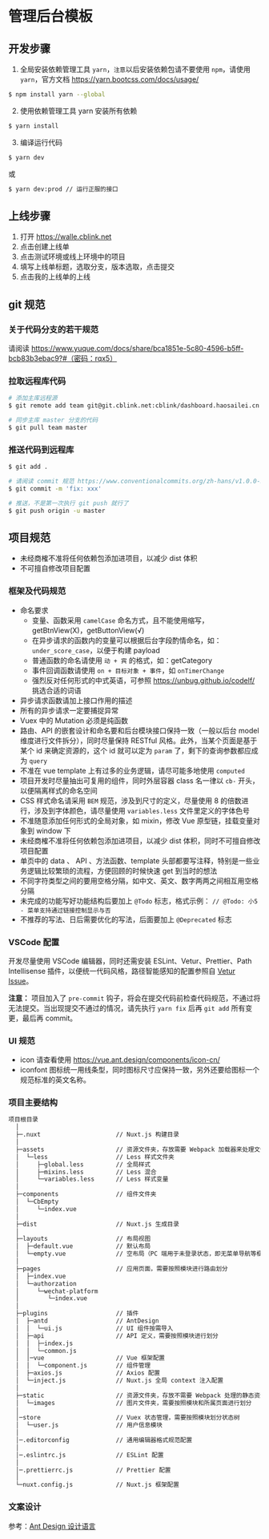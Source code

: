 # 管理后台模板

## 开发步骤

1. 全局安装依赖管理工具 `yarn`，`注意`以后安装依赖包请不要使用 `npm`，请使用 `yarn`，官方文档 https://yarn.bootcss.com/docs/usage/

``` bash
$ npm install yarn --global
```

2. 使用依赖管理工具 yarn 安装所有依赖

``` bash
$ yarn install
```

3. 编译运行代码

``` bash
$ yarn dev
```
或
``` bash
$ yarn dev:prod // 运行正服的接口
```

## 上线步骤

1. 打开 https://walle.cblink.net
2. 点击创建上线单
3. 点击测试环境或线上环境中的项目
4. 填写上线单标题，选取分支，版本选取，点击提交
5. 点击我的上线单的上线

## git 规范

### 关于代码分支的若干规范

请阅读 https://www.yuque.com/docs/share/bca1851e-5c80-4596-b5ff-bcb83b3ebac9?#（密码：rqx5）

### 拉取远程库代码

``` bash
# 添加主库远程源
$ git remote add team git@git.cblink.net:cblink/dashboard.haosailei.cn.git

# 同步主库 master 分支的代码
$ git pull team master
```

### 推送代码到远程库

``` bash
$ git add .

# 请阅读 commit 规范 https://www.conventionalcommits.org/zh-hans/v1.0.0-beta.4/
$ git commit -m 'fix: xxx'

# 推送，不是第一次执行 git push 就行了
$ git push origin -u master
```

## 项目规范

+ 未经商榷不准将任何依赖包添加进项目，以减少 dist 体积
+ 不可擅自修改项目配置


### 框架及代码规范

+ 命名要求
  - 变量、函数采用 `camelCase` 命名方式，且不能使用缩写，getBtnView(X)，getButtonView(√)
  - 在异步请求的函数内的变量可以根据后台字段酌情命名，如： `under_score_case`，以便于构建 payload
  - 普通函数的命名请使用 `动 + 宾` 的格式，如：getCategory
  - 事件回调函数请使用 `on + 目标对象 + 事件`，如 `onTimerChange`
  - 强烈反对任何形式的中式英语，可参照 https://unbug.github.io/codelf/ 挑选合适的词语
+ 异步请求函数请加上接口作用的描述
+ 所有的异步请求一定要捕捉异常
+ Vuex 中的 Mutation 必须是纯函数
+ 路由、API 的嵌套设计和命名要和后台模块接口保持一致（一般以后台 model 维度进行文件拆分），同时尽量保持 RESTful 风格。此外，当某个页面是基于某个 id 来确定资源的，这个 id 就可以定为 `param` 了，剩下的查询参数都应成为 `query`
+ 不准在 vue template 上有过多的业务逻辑，请尽可能多地使用 `computed`
+ 项目开发时尽量抽出可复用的组件，同时外层容器 class 名一律以 `cb-` 开头，以便隔离样式的命名空间
+ CSS 样式命名请采用 `BEM` 规范，涉及到尺寸的定义，尽量使用 8 的倍数进行，涉及到字体颜色，请尽量使用 `variables.less` 文件里定义的字体色号
+ 不准随意添加任何形式的全局对象，如 mixin，修改 Vue 原型链，挂载变量对象到 window 下
+ 未经商榷不准将任何依赖包添加进项目，以减少 dist 体积，同时不可擅自修改项目配置
+ 单页中的 data 、 API 、方法函数、template 头部都要写注释，特别是一些业务逻辑比较繁琐的流程，方便回顾的时候快速 get 到当时的想法
+ 不同字符类型之间的要用空格分隔，如中文、英文、数字两两之间相互用空格分隔
+ 未完成的功能写好功能结构后要加上 `@Todo` 标志，格式示例： `// @Todo: 小5 - 菜单支持通过链接控制显示与否`
+ 不推荐的写法、日后需要优化的写法，后面要加上 `@Deprecated` 标志

### VSCode 配置

开发尽量使用 VSCode 编辑器，同时还需安装 ESLint、Vetur、Prettier、Path Intellisense 插件，以便统一代码风格，路径智能感知的配置参照自 [Vetur Issue](https://github.com/vuejs/vetur/issues/890)。

**注意：** 项目加入了 `pre-commit` 钩子，将会在提交代码前检查代码规范，不通过将无法提交。当出现提交不通过的情况，请先执行 `yarn fix` 后再 `git add` 所有变更，最后再 commit。

### UI 规范

+ icon 请查看使用 https://vue.ant.design/components/icon-cn/
+ iconfont 图标统一用线条型，同时图标尺寸应保持一致，另外还要给图标一个规范标准的英文名称。

### 项目主要结构

``` bash
项目根目录
  │
  ├─.nuxt                     // Nuxt.js 构建目录
  │
  ├─assets                    // 资源文件夹，存放需要 Webpack 加载器来处理文件的加载和引用的资源
  │  └─less                   // Less 样式文件夹
  │     ├─global.less         // 全局样式
  │     ├─mixins.less         // Less 混合
  │     └─variables.less      // Less 样式变量
  │
  ├─components                // 组件文件夹
  │  └─CbEmpty
  │     └─index.vue
  │
  ├─dist                      // Nuxt.js 生成目录
  │
  ├─layouts                   // 布局视图
  │  ├─default.vue            // 默认布局
  │  └─empty.vue              // 空布局（PC 端用于未登录状态，即无菜单导航等框架布局）
  │
  ├─pages                     // 应用页面，需要按照模块进行路由划分
  │  ├─index.vue
  │  └─authorzation
  │     └─wechat-platform
  │        └─index.vue
  │
  ├─plugins                   // 插件
  │  ├─antd                   // AntDesign
  │  │  └─ui.js               // UI 组件按需导入
  │  ├─api                    // API 定义，需要按照模块进行划分
  │  │  ├─index.js
  │  │  └─common.js
  │  │─vue                    // Vue 框架配置
  │  │  └─component.js        // 组件管理
  │  ├─axios.js               // Axios 配置
  │  └─inject.js              // Nuxt.js 全局 context 注入配置
  │
  ├─static                    // 资源文件夹，存放不需要 Webpack 处理的静态资源文件
  │  └─images                 // 图片文件夹，需要按照模块和所属页面进行划分
  │
  │─store                     // Vuex 状态管理，需要按照模块划分状态树
  │  └─user.js                // 用户信息模块
  │
  │─.editorconfig             // 通用编辑器格式规范配置
  │
  │─.eslintrc.js              // ESLint 配置
  │
  │─.prettierrc.js            // Prettier 配置
  │
  └─nuxt.config.js            // Nuxt.js 框架配置

```

### 文案设计

参考：[Ant Design 设计语言](https://ant.design/docs/spec/copywriting-cn)
